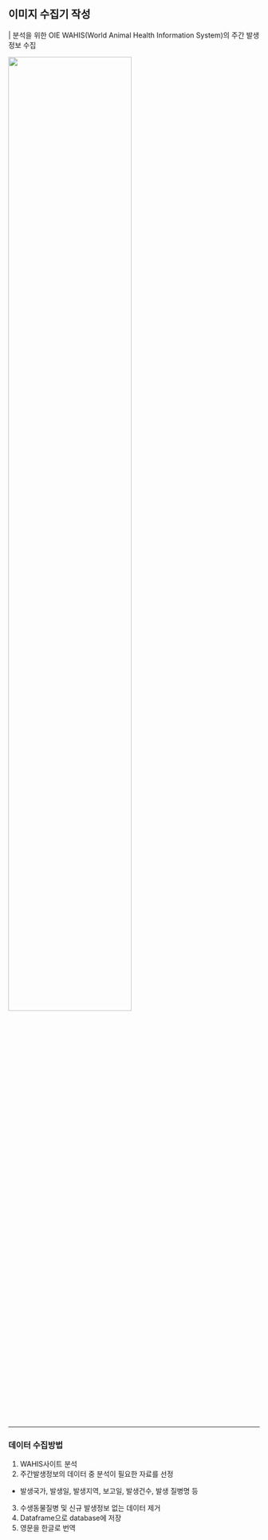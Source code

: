 ## 이미지 수집기 작성

| 분석을 위한 OIE WAHIS(World Animal Health Information System)의 주간 발생정보 수집 

<img width="70%" src = 'https://user-images.githubusercontent.com/53881929/128859176-0c891484-50bb-477f-941f-5c0649b05aac.gif'/>

---
### 데이터 수집방법
1. WAHIS사이트 분석
2. 주간발생정보의 데이터 중 분석이 필요한 자료를 선정
  - 발생국가, 발생일, 발생지역, 보고일, 발생건수, 발생 질병명 등
3. 수생동물질병 및 신규 발생정보 없는 데이터 제거
4. Dataframe으로 database에 저장
5. 영문을 한글로 번역
